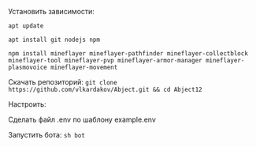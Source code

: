 Установить зависимости:

`apt update`

`apt install git nodejs npm`

`npm install mineflayer mineflayer-pathfinder mineflayer-collectblock mineflayer-tool mineflayer-pvp mineflayer-armor-manager mineflayer-plasmovoice mineflayer-movement`



Скачать репозиторий:
`git clone https://github.com/vlkardakov/Abject.git && cd Abject12`



Настроить:

Сделать файл .env по шаблону example.env



Запустить бота:
`sh bot`
